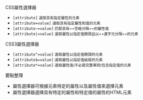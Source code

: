 CSS屬性選擇器
- `[attribute]` <small>選取具有指定屬性的元素</small>
- `[attribute=value]` <small>選取具有指定屬性和值的元素</small>
- `[attribute~=value]` <small>匹配具有==空格分隔==的屬性值</small>
- `[attribute|=value]` <small>選取屬性以指定值開頭且以==連字元分隔==的元素</small>

CSS3屬性選擇器
- `[attribute^=value]` <small>選取屬性以指定值開頭的元素</small>
- `[attribute$=value]` <small>選取屬性以指定值結尾的元素</small>
- `[attribute*=value]` <small>選取屬性值(不必是完整單詞)包含指定值的元素</small>

要點整理
- 屬性選擇器可根據元素特定的屬性以及屬性值來選擇元素
- 屬性選擇器選擇具有特定的屬性和特定值的屬性的HTML元素